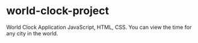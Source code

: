 # world-clock-project

World Clock Application
JavaScript, HTML, CSS. 
You can view the time for any city in the world.
